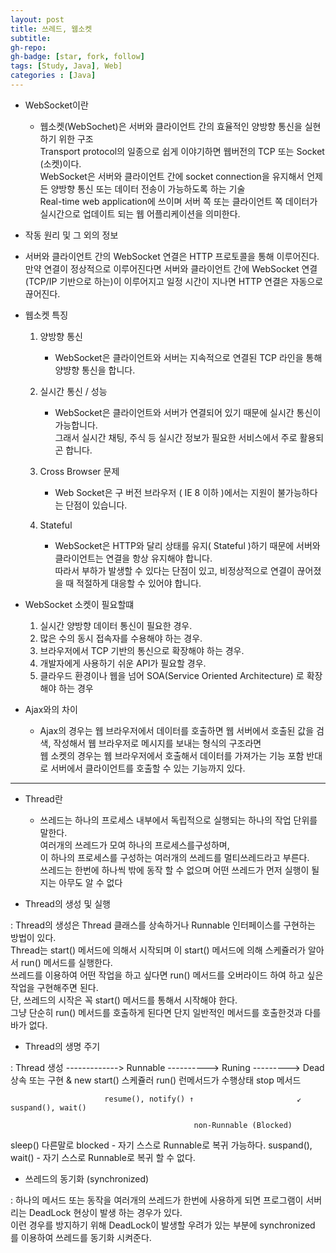 ```yaml
---
layout: post
title: 쓰레드, 웹소켓
subtitle: 
gh-repo: 
gh-badge: [star, fork, follow]
tags: [Study, Java], Web]
categories : [Java]
---
```


* WebSocket이란 
    - 웹소켓(WebSochet)은 서버와 클라이언트 간의 효율적인 양방향 통신을 실현하기 위한 구조  
    Transport protocol의 일종으로 쉽게 이야기하면 웹버전의 TCP 또는 Socket (소켓)이다.  
    WebSocket은 서버와 클라이언트 간에 socket connection을 유지해서 언제든 양방향 통신 또는 데이터 전송이 가능하도록 하는 기술  
    Real-time web application에 쓰이며 서버 쪽 또는 클라이언트 쪽 데이터가 실시간으로 업데이트 되는 웹 어플리케이션을 의미한다. 

* 작동 원리 및 그 외의 정보
- 서버와 클라이언트 간의 WebSocket 연결은 HTTP 프로토콜을 통해 이루어진다.  
만약 연결이 정상적으로 이루어진다면 서버와 클라이언트 간에 WebSocket 연결 (TCP/IP 기반으로 하는)이 이루어지고 일정 시간이 지나면 HTTP 연결은 자동으로 끊어진다. 

* 웹소켓 특징
    1. 양방향 통신
        - WebSocket은 클라이언트와 서버는 지속적으로 연결된 TCP 라인을 통해 양뱡향 통신을 합니다.

    2. 실시간 통신 / 성능
        - WebSocket은 클라이언트와 서버가 연결되어 있기 때문에 실시간 통신이 가능합니다.  
            그래서 실시간 채팅, 주식 등 실시간 정보가 필요한 서비스에서 주로 활용되곤 합니다.

    3. Cross Browser 문제
        - Web Socket은 구 버전 브라우저 ( IE 8 이하 )에서는 지원이 불가능하다는 단점이 있습니다.

    4. Stateful
        - WebSocket은 HTTP와 달리 상태를 유지( Stateful )하기 때문에 서버와 클라이언트는 연결을 항상 유지해야 합니다.  
        따라서 부하가 발생할 수 있다는 단점이 있고, 비정상적으로 연결이 끊어졌을 때 적절하게 대응할 수 있어야 합니다.

* WebSocket 소켓이 필요할떄
    1. 실시간 양방향 데이터 통신이 필요한 경우.
    2. 많은 수의 동시 접속자를 수용해야 하는 경우.
    3. 브라우저에서 TCP 기반의 통신으로 확장해야 하는 경우.
    4. 개발자에게 사용하기 쉬운 API가 필요할 경우.
    5. 클라우드 환경이나 웹을 넘어 SOA(Service Oriented Architecture) 로 확장해야 하는 경우

* Ajax와의 차이
    - Ajax의 경우는 웹 브라우저에서 데이터를 호출하면 웹 서버에서 호출된 값을 검색, 작성해서 웹 브라우저로 메시지를 보내는 형식의 구조라면  
웹 소켓의 경우는 웹 브라우저에서 호출해서 데이터를 가져가는 기능 포함 반대로 서버에서 클라이언트를 호출할 수 있는 기능까지 있다.

---


* Thread란
    - 쓰레드는 하나의 프로세스 내부에서 독립적으로 실행되는 하나의 작업 단위를 말한다.  
    여러개의 쓰레드가 모여 하나의 프로세스를구성하며,  
    이 하나의 프로세스를 구성하는 여러개의 쓰레드를 멀티쓰레드라고 부른다.  
    쓰레드는 한번에 하나씩 밖에 동작 할 수 없으며 어떤 쓰레드가 먼저 실행이 될지는 아무도 알 수 없다

* Thread의 생성 및 실행

: Thread의 생성은 Thread 클래스를 상속하거나 Runnable 인터페이스를 구현하는 방법이 있다.  
 Thread는 start() 메서드에 의해서 시작되며 이 start() 메서드에 의해 스케쥴러가 알아서 run() 메서드를 실행한다.  
 쓰레드를 이용하여 어떤 작업을 하고 싶다면 run() 메서드를 오버라이드 하여 하고 싶은 작업을 구현해주면 된다.   
 단, 쓰레드의 시작은 꼭 start() 메서드를 통해서 시작해야 한다.  
 그냥 단순히 run() 메서드를 호출하게 된다면 단지 일반적인 메서드를 호출한것과 다를바가 없다.  

* Thread의 생명 주기

: Thread 생성        ------------->  Runnable  ---------->       Runing       --------->    Dead
상속 또는 구현 & new       start()       스케쥴러     run()      런메서드가 수행상태             stop 메서드

                         resume(), notify() ↑                       ↙ suspand(), wait()

                                             non-Runnable (Blocked)

sleep() 다른말로 blocked - 자기 스스로 Runnable로 복귀 가능하다.
suspand(), wait() - 자기 스스로 Runnable로 복귀 할 수 없다.

* 쓰레드의 동기화 (synchronized)

: 하나의 메서드 또는 동작을 여러개의 쓰레드가 한번에 사용하게 되면 프로그램이 서버리는 DeadLock 현상이 발생 하는 경우가 있다.  
 이런 경우를 방지하기 위해 DeadLock이 발생할 우려가 있는 부분에 synchronized 를 이용하여 쓰레드를 동기화 시켜준다.  

